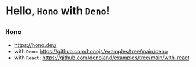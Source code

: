 # Hello, `Hono` with `Deno`!

## `Hono`

- <https://hono.dev/>
- with `Deno`: <https://github.com/honojs/examples/tree/main/deno>
- with `React`: <https://github.com/denoland/examples/tree/main/with-react>
